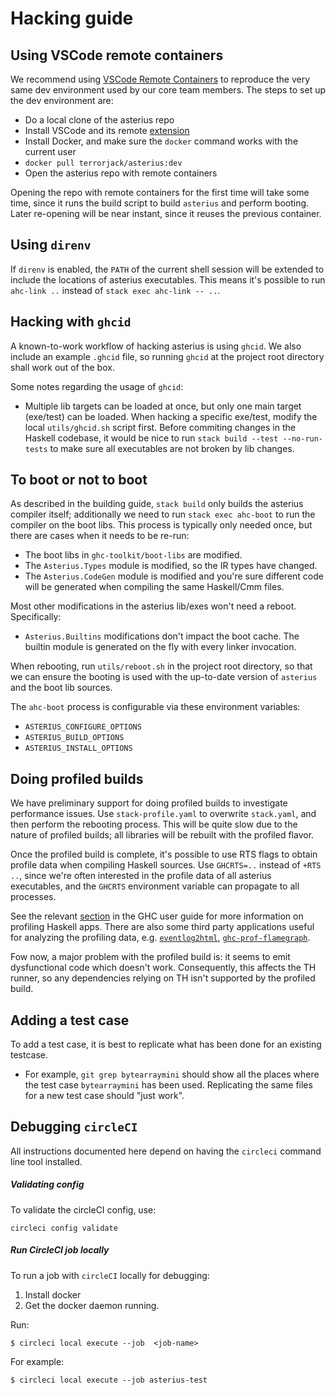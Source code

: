 # Hacking guide

## Using VSCode remote containers

We recommend using [VSCode Remote
Containers](https://code.visualstudio.com/docs/remote/containers) to reproduce
the very same dev environment used by our core team members. The steps to set up
the dev environment are:

* Do a local clone of the asterius repo
* Install VSCode and its remote
  [extension](https://aka.ms/vscode-remote/download/extension)
* Install Docker, and make sure the `docker` command works with the current user
* `docker pull terrorjack/asterius:dev`
* Open the asterius repo with remote containers

Opening the repo with remote containers for the first time will take some time,
since it runs the build script to build `asterius` and perform booting. Later
re-opening will be near instant, since it reuses the previous container.

## Using `direnv`

If `direnv` is enabled, the `PATH` of the current shell session will be extended
to include the locations of asterius executables. This means it's possible to
run `ahc-link ..` instead of `stack exec ahc-link -- ..`.

## Hacking with `ghcid`

A known-to-work workflow of hacking asterius is using `ghcid`. We also include
an example `.ghcid` file, so running `ghcid` at the project root directory shall
work out of the box.

Some notes regarding the usage of `ghcid`:

* Multiple lib targets can be loaded at once, but only one main target
  (exe/test) can be loaded. When hacking a specific exe/test, modify the local
  `utils/ghcid.sh` script first. Before commiting changes in the Haskell
  codebase, it would be nice to run `stack build --test --no-run-tests` to make
  sure all executables are not broken by lib changes.

## To boot or not to boot

As described in the building guide, `stack build` only builds the asterius
compiler itself; additionally we need to run `stack exec ahc-boot` to run the
compiler on the boot libs. This process is typically only needed once, but there
are cases when it needs to be re-run:

* The boot libs in `ghc-toolkit/boot-libs` are modified.
* The `Asterius.Types` module is modified, so the IR types have changed.
* The `Asterius.CodeGen` module is modified and you're sure different code will
  be generated when compiling the same Haskell/Cmm files.

Most other modifications in the asterius lib/exes won't need a reboot.
Specifically:

* `Asterius.Builtins` modifications don't impact the boot cache. The builtin
  module is generated on the fly with every linker invocation.

When rebooting, run `utils/reboot.sh` in the project root directory, so that we
can ensure the booting is used with the up-to-date version of `asterius` and the
boot lib sources.

The `ahc-boot` process is configurable via these environment variables:

* `ASTERIUS_CONFIGURE_OPTIONS`
* `ASTERIUS_BUILD_OPTIONS`
* `ASTERIUS_INSTALL_OPTIONS`

## Doing profiled builds

We have preliminary support for doing profiled builds to investigate performance
issues. Use `stack-profile.yaml` to overwrite `stack.yaml`, and then perform the
rebooting process. This will be quite slow due to the nature of profiled builds;
all libraries will be rebuilt with the profiled flavor.

Once the profiled build is complete, it's possible to use RTS flags to obtain
profile data when compiling Haskell sources. Use `GHCRTS=..` instead of `+RTS
..`, since we're often interested in the profile data of all asterius
executables, and the `GHCRTS` environment variable can propagate to all
processes.

See the relevant
[section](https://downloads.haskell.org/~ghc/8.8.3/docs/html/users_guide/profiling.html)
in the GHC user guide for more information on profiling Haskell apps. There are
also some third party applications useful for analyzing the profiling data, e.g.
[`eventlog2html`](https://github.com/mpickering/eventlog2html),
[`ghc-prof-flamegraph`](https://github.com/fpco/ghc-prof-flamegraph).

Fow now, a major problem with the profiled build is: it seems to emit
dysfunctional code which doesn't work. Consequently, this affects the TH runner,
so any dependencies relying on TH isn't supported by the profiled build.

## Adding a test case

To add a test case, it is best to replicate what has been done for an existing testcase.

- For example, `git grep bytearraymini` should show all the places where the test case
`bytearraymini` has been used. Replicating the same files for a new test case
should "just work".

## Debugging `circleCI`

All instructions documented here depend on having the `circleci` command line
tool installed.

##### Validating config

To validate the circleCI config, use:

```
circleci config validate
```

##### Run CircleCI job locally

To run a job with `circleCI` locally for debugging:

1. Install docker
2. Get the docker daemon running.

Run:

```
$ circleci local execute --job  <job-name>
```

For example:

```
$ circleci local execute --job asterius-test
```
